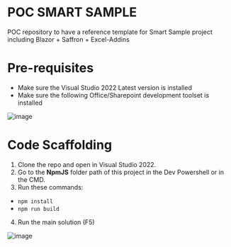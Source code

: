 # POC SMART SAMPLE
POC repository to have a reference template for Smart Sample project including Blazor + Saffron + Excel-Addins

# Pre-requisites
* Make sure the Visual Studio 2022 Latest version is installed
* Make sure the following Office/Sharepoint development toolset is installed

![image](https://github.com/user-attachments/assets/d1ca54f8-f29a-401b-9b8f-272e1a350def)

# Code Scaffolding
1. Clone the repo and open in Visual Studio 2022.
2. Go to the **NpmJS** folder path of this project in the Dev Powershell or in the CMD.
3. Run these commands:
 - <code>npm install</code>
 - <code>npm run build</code>
4. Run the main solution (F5)

![image](https://github.com/user-attachments/assets/ec2079b1-9cf6-48a7-9f9e-33222c45276b)
